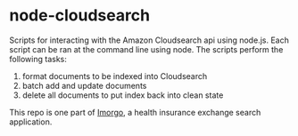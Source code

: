 node-cloudsearch
===========

Scripts for interacting with the Amazon Cloudsearch api using node.js. Each script can be ran at the command line using node. The scripts perform the following tasks:

1. format documents to be indexed into Cloudsearch
2. batch add and update documents
3. delete all documents to put index back into clean state

This repo is one part of [Imorgo](https://github.com/scottrice10/imorgo), a health insurance exchange search application.
